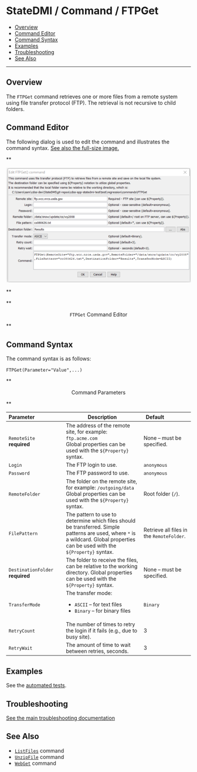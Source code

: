 # StateDMI / Command / FTPGet #

* [Overview](#overview)
* [Command Editor](#command-editor)
* [Command Syntax](#command-syntax)
* [Examples](#examples)
* [Troubleshooting](#troubleshooting)
* [See Also](#see-also)

-------------------------

## Overview ##

The `FTPGet` command retrieves one or more files from a remote system using file transfer protocol (FTP).
 The retrieval is not recursive to child folders.

## Command Editor ##

The following dialog is used to edit the command and illustrates the command syntax.
<a href="../FTPGet.png">See also the full-size image.</a>

**<p style="text-align: center;">
![FTPGet command editor](FTPGet.png)
</p>**

**<p style="text-align: center;">
`FTPGet` Command Editor
</p>**

## Command Syntax ##

The command syntax is as follows:

```text
FTPGet(Parameter="Value",...)
```
**<p style="text-align: center;">
Command Parameters
</p>**

|**Parameter**&nbsp;&nbsp;&nbsp;&nbsp;&nbsp;&nbsp;&nbsp;&nbsp;&nbsp;&nbsp;&nbsp;&nbsp;&nbsp;&nbsp;&nbsp;&nbsp;&nbsp;&nbsp;&nbsp; | **Description** | **Default**&nbsp;&nbsp;&nbsp;&nbsp;&nbsp;&nbsp;&nbsp;&nbsp;&nbsp;&nbsp;&nbsp;&nbsp;&nbsp;&nbsp;&nbsp;&nbsp; |
| --------------|-----------------|----------------- |
|`RemoteSite`<br>**required**|The address of the remote site, for example: `ftp.acme.com`<br>Global properties can be used with the `${Property}` syntax.|None – must be specified.|
|`Login`|The FTP login to use.|`anonymous`|
|`Password`|The FTP password to use.|`anonymous`|
|`RemoteFolder`|The folder on the remote site, for example: `/outgoing/data`<br>Global properties can be used with the `${Property}` syntax.|Root folder (`/`).|
|`FilePattern`|The pattern to use to determine which files should be transferred.  Simple patterns are used, where `*` is a wildcard.  Global properties can be used with the `${Property}` syntax.|Retrieve all files in the `RemoteFolder`.|
|`DestinationFolder`<br>**required**|The folder to receive the files, can be relative to the working directory.  Global properties can be used with the `${Property}` syntax.|None – must be specified.|
|`TransferMode`|The transfer mode:<ul><li>`ASCII` – for text files</li><li>`Binary` – for binary files</li></ul>|`Binary`|
|`RetryCount`|The number of times to retry the login if it fails (e.g., due to busy site).|3|
|`RetryWait`|The amount of time to wait between retries, seconds.|3|

## Examples ##

See the [automated tests](https://github.com/OpenCDSS/cdss-app-statedmi-test/tree/master/test/regression/commands/FTPGet).

## Troubleshooting ##

[See the main troubleshooting documentation](../../troubleshooting/troubleshooting.md)

## See Also ##

* [`ListFiles`](../ListFiles/ListFiles.md) command
* [`UnzipFile`](../UnzipFile/UnzipFile.md) command
* [`WebGet`](../WebGet/WebGet.md) command

